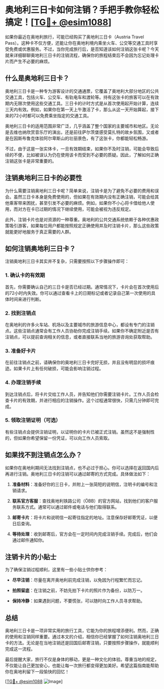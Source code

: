 # 奥地利三日卡如何注销？手把手教你轻松搞定！[[TG💪+ @esim1088](https://t.me/s/esim1088)]

如果你最近在奥地利旅行，可能已经购买了奥地利三日卡（Austria Travel Pass）。这种卡不仅方便，还能让你在奥地利境内乘坐火车、公交等交通工具时享受免费或优惠服务。不过，当你完成旅行后，是否知道该如何注销这张卡呢？今天就来详细聊聊奥地利三日卡的注销流程，确保你的旅程结束后不会因为忘记处理卡片而产生不必要的麻烦。

## 什么是奥地利三日卡？

奥地利三日卡是一种专为游客设计的交通通票，它覆盖了奥地利大部分地区的公共交通工具，包括火车、公交车、有轨电车和渡轮等。持有这张卡的旅客可以在有效期内无限次使用这些交通工具。三日卡的计时方式是从首次使用起开始计算，连续三天内有效。例如，如果你在第一天上午激活了卡，那么从这一天开始算起，接下来的72小时都可以免费乘坐指定的交通工具。

奥地利三日卡的适用范围非常广泛，几乎涵盖了整个国家的主要城市和地区。无论是去维也纳欣赏音乐厅的演出，还是前往萨尔茨堡感受莫扎特的故乡氛围，又或者是在因斯布鲁克体验阿尔卑斯山的壮丽景色，有了这张卡，你都能轻松畅游。

不过，由于这是一张实体卡，一旦有效期结束，如果你不及时注销，可能会导致后续的不便，比如被误认为仍在使用该卡而受到不必要的质疑。因此，了解如何正确注销这张卡是非常重要的。

## 注销奥地利三日卡的必要性

为什么需要注销奥地利三日卡呢？简单来说，注销卡是为了避免不必要的费用和误会。虽然三日卡本身是免费使用的，但如果在有效期内没有正确注销，可能会给其他乘客带来困扰，甚至引发不必要的麻烦。例如，如果你不小心将卡借给他人使用，而对方在卡已过期的情况下继续使用，可能会被视为违反规定。

此外，注销卡片也是对资源的一种尊重。奥地利的公共交通系统依赖于各种优惠政策吸引游客，如果每位用户都能按照规定正确使用并及时注销卡片，那么这些政策就能更好地服务于真正需要的人群。

## 如何注销奥地利三日卡？

注销奥地利三日卡其实并不复杂，只需要按照以下步骤操作即可：

### 1. 确认卡的有效期

首先，你需要确认自己的三日卡是否已经过期。通常情况下，卡片会在首次使用后的72小时内失效。你可以通过查看卡上的日期标记或者记录自己第一次使用的具体时间来进行判断。

### 2. 找到注销点

在奥地利的许多火车站、机场以及主要城市的旅游信息中心，都设有专门的注销点。这些注销点通常会有工作人员协助你完成注销手续。如果你不确定附近是否有注销点，可以提前查询相关的信息，或者直接联系当地的旅游咨询处获取帮助。

### 3. 准备好卡片

在前往注销点之前，请确保你的奥地利三日卡完好无损，并且没有明显的损坏痕迹。如果卡片上有任何破损，可能会影响注销过程。

### 4. 办理注销手续

到达注销点后，将卡片交给工作人员，并告知他们你需要注销卡片。工作人员会检查卡片的有效期，并进行相应的注销操作。这个过程通常很快，只需几分钟即可完成。

### 5. 领取注销证明（可选）

有些注销点会提供注销证明，以证明你的卡片已被正式注销。虽然这不是强制性的，但如果你希望保留一份凭证，可以向工作人员索取。

## 如果找不到注销点怎么办？

如果你在奥地利期间无法找到注销点，也不必过于担心。你可以选择在返回国内后再进行注销。奥地利三日卡的注销可以通过邮寄的方式完成。具体做法如下：

1. **准备材料**：准备好你的三日卡，并附上一张简短的说明信，注明卡的编号和注销请求。
   
2. **联系官方客服**：查找奥地利铁路公司（ÖBB）的官方网站，找到他们的客户服务联系方式。通常可以通过邮件或电话与他们取得联系。

3. **邮寄卡片**：将卡片和说明信一起寄往指定的地址。注意保存好邮寄凭证，以便日后查询。

4. **等待处理**：收到邮寄后，官方会在一定时间内完成注销手续。完成后，他们会通过邮件通知你。

## 注销卡片的小贴士

为了确保注销过程顺利，这里有一些小贴士供你参考：

- **尽早注销**：尽量在离开奥地利前完成注销，以免因为行程繁忙而忘记。
  
- **拍照留底**：在注销之前，不妨先拍下卡片的照片作为备份，以防万一。

- **保持冷静**：如果遇到问题，不要慌张，可以随时向工作人员寻求帮助。

## 总结

奥地利三日卡是一项非常实用的旅行工具，它能为你的旅程增添便利。然而，正确的使用和注销同样重要。通过本文的介绍，相信你已经掌握了如何注销奥地利三日卡的方法。无论是在当地注销还是回国后邮寄注销，只要按照步骤操作，就能顺利完成这一流程。

最后提醒大家，旅行不仅是身体的移动，更是一种文化的体验。尊重当地的规定，不仅能让自己更加安心，也能让每一次旅行都变得更加美好。希望这篇指南能帮助你在奥地利留下一段愉快的回忆！

[[TG💪+ @esim1088](https://t.me/s/esim1088) ![Image](https://i.postimg.cc/4NQfJmqS/Snipaste-2025-05-13-00-14-12.png)]